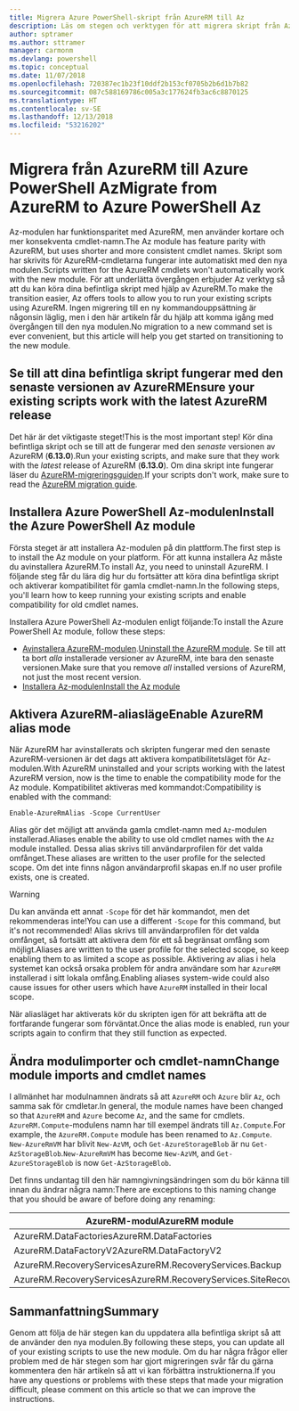 ```yaml
---
title: Migrera Azure PowerShell-skript från AzureRM till Az
description: Läs om stegen och verktygen för att migrera skript från AzureRM-modulen till den nya Az-modulen.
author: sptramer
ms.author: sttramer
manager: carmonm
ms.devlang: powershell
ms.topic: conceptual
ms.date: 11/07/2018
ms.openlocfilehash: 720387ec1b23f10ddf2b153cf0705b2b6d1b7b82
ms.sourcegitcommit: 087c588169786c005a3c177624fb3ac6c8870125
ms.translationtype: HT
ms.contentlocale: sv-SE
ms.lasthandoff: 12/13/2018
ms.locfileid: "53216202"
---
```

# <a name="migrate-from-azurerm-to-azure-powershell-az"></a><span data-ttu-id="5d33e-103">Migrera från AzureRM till Azure PowerShell Az</span><span class="sxs-lookup"><span data-stu-id="5d33e-103">Migrate from AzureRM to Azure PowerShell Az</span></span>

<span data-ttu-id="5d33e-104">Az-modulen har funktionsparitet med AzureRM, men använder kortare och mer konsekventa cmdlet-namn.</span><span class="sxs-lookup"><span data-stu-id="5d33e-104">The Az module has feature parity with AzureRM, but uses shorter and more consistent cmdlet names.</span></span>
<span data-ttu-id="5d33e-105">Skript som har skrivits för AzureRM-cmdletarna fungerar inte automatiskt med den nya modulen.</span><span class="sxs-lookup"><span data-stu-id="5d33e-105">Scripts written for the AzureRM cmdlets won't automatically work with the new module.</span></span> <span data-ttu-id="5d33e-106">För att underlätta övergången erbjuder Az verktyg så att du kan köra dina befintliga skript med hjälp av AzureRM.</span><span class="sxs-lookup"><span data-stu-id="5d33e-106">To make the transition easier, Az offers tools to allow you to run your existing scripts using AzureRM.</span></span> <span data-ttu-id="5d33e-107">Ingen migrering till en ny kommandouppsättning är någonsin läglig, men i den här artikeln får du hjälp att komma igång med övergången till den nya modulen.</span><span class="sxs-lookup"><span data-stu-id="5d33e-107">No migration to a new command set is ever convenient, but this article will help you get started on transitioning to the new module.</span></span>

## <a name="ensure-your-existing-scripts-work-with-the-latest-azurerm-release"></a><span data-ttu-id="5d33e-108">Se till att dina befintliga skript fungerar med den senaste versionen av AzureRM</span><span class="sxs-lookup"><span data-stu-id="5d33e-108">Ensure your existing scripts work with the latest AzureRM release</span></span>

<span data-ttu-id="5d33e-109">Det här är det viktigaste steget!</span><span class="sxs-lookup"><span data-stu-id="5d33e-109">This is the most important step!</span></span> <span data-ttu-id="5d33e-110">Kör dina befintliga skript och se till att de fungerar med den _senaste_ versionen av AzureRM (__6.13.0__).</span><span class="sxs-lookup"><span data-stu-id="5d33e-110">Run your existing scripts, and make sure that they work with the _latest_ release of AzureRM (__6.13.0__).</span></span> <span data-ttu-id="5d33e-111">Om dina skript inte fungerar läser du [AzureRM-migreringsguiden](migration-guide.6.0.0.md).</span><span class="sxs-lookup"><span data-stu-id="5d33e-111">If your scripts don't work, make sure to read the [AzureRM migration guide](migration-guide.6.0.0.md).</span></span>

## <a name="install-the-azure-powershell-az-module"></a><span data-ttu-id="5d33e-112">Installera Azure PowerShell Az-modulen</span><span class="sxs-lookup"><span data-stu-id="5d33e-112">Install the Azure PowerShell Az module</span></span>

<span data-ttu-id="5d33e-113">Första steget är att installera Az-modulen på din plattform.</span><span class="sxs-lookup"><span data-stu-id="5d33e-113">The first step is to install the Az module on your platform.</span></span> <span data-ttu-id="5d33e-114">För att kunna installera Az måste du avinstallera AzureRM.</span><span class="sxs-lookup"><span data-stu-id="5d33e-114">To install Az, you need to uninstall AzureRM.</span></span>
<span data-ttu-id="5d33e-115">I följande steg får du lära dig hur du fortsätter att köra dina befintliga skript och aktiverar kompatibilitet för gamla cmdlet-namn.</span><span class="sxs-lookup"><span data-stu-id="5d33e-115">In the following steps, you'll learn how to keep running your existing scripts and enable compatibility for old cmdlet names.</span></span>

<span data-ttu-id="5d33e-116">Installera Azure PowerShell Az-modulen enligt följande:</span><span class="sxs-lookup"><span data-stu-id="5d33e-116">To install the Azure PowerShell Az module, follow these steps:</span></span>

* <span data-ttu-id="5d33e-117">[Avinstallera AzureRM-modulen](uninstall-azurerm-ps.md).</span><span class="sxs-lookup"><span data-stu-id="5d33e-117">[Uninstall the AzureRM module](uninstall-azurerm-ps.md).</span></span> <span data-ttu-id="5d33e-118">Se till att ta bort _alla_ installerade versioner av AzureRM, inte bara den senaste versionen.</span><span class="sxs-lookup"><span data-stu-id="5d33e-118">Make sure that you remove _all_ installed versions of AzureRM, not just the most recent version.</span></span>
* [<span data-ttu-id="5d33e-119">Installera Az-modulen</span><span class="sxs-lookup"><span data-stu-id="5d33e-119">Install the Az module</span></span>](install-az-ps.md)

## <a name="a-namealiasesenable-azurerm-alias-mode"></a><span data-ttu-id="5d33e-120"><a name="aliases"/>Aktivera AzureRM-aliasläge</span><span class="sxs-lookup"><span data-stu-id="5d33e-120"><a name="aliases"/>Enable AzureRM alias mode</span></span>

<span data-ttu-id="5d33e-121">När AzureRM har avinstallerats och skripten fungerar med den senaste AzureRM-versionen är det dags att aktivera kompatibilitetsläget för Az-modulen.</span><span class="sxs-lookup"><span data-stu-id="5d33e-121">With AzureRM uninstalled and your scripts working with the latest AzureRM version, now is the time to enable the compatibility mode for the Az module.</span></span> <span data-ttu-id="5d33e-122">Kompatibilitet aktiveras med kommandot:</span><span class="sxs-lookup"><span data-stu-id="5d33e-122">Compatibility is enabled with the command:</span></span>

```powershell-interactive
Enable-AzureRmAlias -Scope CurrentUser
```

<span data-ttu-id="5d33e-123">Alias gör det möjligt att använda gamla cmdlet-namn med `Az`-modulen installerad.</span><span class="sxs-lookup"><span data-stu-id="5d33e-123">Aliases enable the ability to use old cmdlet names with the `Az` module installed.</span></span> <span data-ttu-id="5d33e-124">Dessa alias skrivs till användarprofilen för det valda omfånget.</span><span class="sxs-lookup"><span data-stu-id="5d33e-124">These aliases are written to the user profile for the selected scope.</span></span> <span data-ttu-id="5d33e-125">Om det inte finns någon användarprofil skapas en.</span><span class="sxs-lookup"><span data-stu-id="5d33e-125">If no user profile exists, one is created.</span></span>

> [!WARNING]
>
> <span data-ttu-id="5d33e-126">Du kan använda ett annat `-Scope` för det här kommandot, men det rekommenderas inte!</span><span class="sxs-lookup"><span data-stu-id="5d33e-126">You can use a different `-Scope` for this command, but it's not recommended!</span></span> <span data-ttu-id="5d33e-127">Alias skrivs till användarprofilen för det valda omfånget, så fortsätt att aktivera dem för ett så begränsat omfång som möjligt.</span><span class="sxs-lookup"><span data-stu-id="5d33e-127">Aliases are written to the user profile for the selected scope, so keep enabling them to as limited a scope as possible.</span></span> <span data-ttu-id="5d33e-128">Aktivering av alias i hela systemet kan också orsaka problem för andra användare som har `AzureRM` installerad i sitt lokala omfång.</span><span class="sxs-lookup"><span data-stu-id="5d33e-128">Enabling aliases system-wide could also cause issues for other users which have `AzureRM` installed in their local scope.</span></span>

<span data-ttu-id="5d33e-129">När aliasläget har aktiverats kör du skripten igen för att bekräfta att de fortfarande fungerar som förväntat.</span><span class="sxs-lookup"><span data-stu-id="5d33e-129">Once the alias mode is enabled, run your scripts again to confirm that they still function as expected.</span></span> 

## <a name="change-module-imports-and-cmdlet-names"></a><span data-ttu-id="5d33e-130">Ändra modulimporter och cmdlet-namn</span><span class="sxs-lookup"><span data-stu-id="5d33e-130">Change module imports and cmdlet names</span></span>

<span data-ttu-id="5d33e-131">I allmänhet har modulnamnen ändrats så att `AzureRM` och `Azure` blir `Az`, och samma sak för cmdletar.</span><span class="sxs-lookup"><span data-stu-id="5d33e-131">In general, the module names have been changed so that `AzureRM` and `Azure` become `Az`, and the same for cmdlets.</span></span>
<span data-ttu-id="5d33e-132">`AzureRM.Compute`-modulens namn har till exempel ändrats till `Az.Compute`.</span><span class="sxs-lookup"><span data-stu-id="5d33e-132">For example, the `AzureRM.Compute` module has been renamed to `Az.Compute`.</span></span> <span data-ttu-id="5d33e-133">`New-AzureRmVM` har blivit `New-AzVM`, och `Get-AzureStorageBlob` är nu `Get-AzStorageBlob`.</span><span class="sxs-lookup"><span data-stu-id="5d33e-133">`New-AzureRmVM` has become `New-AzVM`, and `Get-AzureStorageBlob` is now `Get-AzStorageBlob`.</span></span>

<span data-ttu-id="5d33e-134">Det finns undantag till den här namngivningsändringen som du bör känna till innan du ändrar några namn:</span><span class="sxs-lookup"><span data-stu-id="5d33e-134">There are exceptions to this naming change that you should be aware of before doing any renaming:</span></span>

| <span data-ttu-id="5d33e-135">AzureRM-modul</span><span class="sxs-lookup"><span data-stu-id="5d33e-135">AzureRM module</span></span> | <span data-ttu-id="5d33e-136">Az-modul</span><span class="sxs-lookup"><span data-stu-id="5d33e-136">Az module</span></span> |
|----------------|-----------|
| <span data-ttu-id="5d33e-137">AzureRM.DataFactories</span><span class="sxs-lookup"><span data-stu-id="5d33e-137">AzureRM.DataFactories</span></span> | <span data-ttu-id="5d33e-138">Az.DataFactory</span><span class="sxs-lookup"><span data-stu-id="5d33e-138">Az.DataFactory</span></span> |
| <span data-ttu-id="5d33e-139">AzureRM.DataFactoryV2</span><span class="sxs-lookup"><span data-stu-id="5d33e-139">AzureRM.DataFactoryV2</span></span> | <span data-ttu-id="5d33e-140">Az.DataFactory</span><span class="sxs-lookup"><span data-stu-id="5d33e-140">Az.DataFactory</span></span> |
| <span data-ttu-id="5d33e-141">AzureRM.RecoveryServices</span><span class="sxs-lookup"><span data-stu-id="5d33e-141">AzureRM.RecoveryServices.Backup</span></span> | <span data-ttu-id="5d33e-142">Az.RecoveryServices</span><span class="sxs-lookup"><span data-stu-id="5d33e-142">Az.RecoveryServices</span></span> |
| <span data-ttu-id="5d33e-143">AzureRM.RecoveryServices</span><span class="sxs-lookup"><span data-stu-id="5d33e-143">AzureRM.RecoveryServices.SiteRecovery</span></span> | <span data-ttu-id="5d33e-144">Az.RecoveryServices</span><span class="sxs-lookup"><span data-stu-id="5d33e-144">Az.RecoveryServices</span></span> |

## <a name="summary"></a><span data-ttu-id="5d33e-145">Sammanfattning</span><span class="sxs-lookup"><span data-stu-id="5d33e-145">Summary</span></span>

<span data-ttu-id="5d33e-146">Genom att följa de här stegen kan du uppdatera alla befintliga skript så att de använder den nya modulen.</span><span class="sxs-lookup"><span data-stu-id="5d33e-146">By following these steps, you can update all of your existing scripts to use the new module.</span></span> <span data-ttu-id="5d33e-147">Om du har några frågor eller problem med de här stegen som har gjort migreringen svår får du gärna kommentera den här artikeln så att vi kan förbättra instruktionerna.</span><span class="sxs-lookup"><span data-stu-id="5d33e-147">If you have any questions or problems with these steps that made your migration difficult, please comment on this article so that we can improve the instructions.</span></span>

